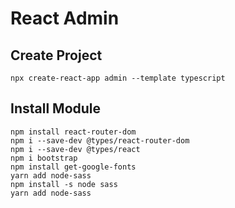 # React Admin

## Create Project

```
npx create-react-app admin --template typescript
```

## Install Module

```
npm install react-router-dom
npm i --save-dev @types/react-router-dom
npm i --save-dev @types/react
npm i bootstrap
npm install get-google-fonts
yarn add node-sass
npm install -s node sass
yarn add node-sass
```

